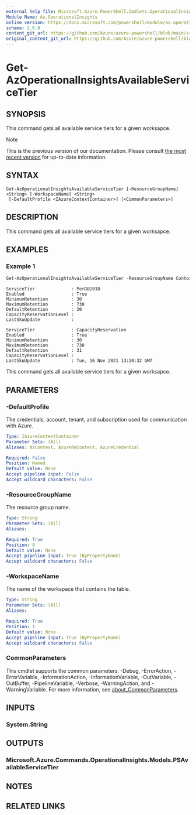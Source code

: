```yaml
---
external help file: Microsoft.Azure.PowerShell.Cmdlets.OperationalInsights.dll-Help.xml
Module Name: Az.OperationalInsights
online version: https://docs.microsoft.com/powershell/module/az.operationalinsights/get-AzOperationalInsightsAvailableServiceTier
schema: 2.0.0
content_git_url: https://github.com/Azure/azure-powershell/blob/main/src/OperationalInsights/OperationalInsights/help/Get-AzOperationalInsightsAvailableServiceTier.md
original_content_git_url: https://github.com/Azure/azure-powershell/blob/main/src/OperationalInsights/OperationalInsights/help/Get-AzOperationalInsightsAvailableServiceTier.md
---
```


# Get-AzOperationalInsightsAvailableServiceTier

## SYNOPSIS
This command gets all available service tiers for a given worksapce.

> [!NOTE]
>This is the previous version of our documentation. Please consult [the most recent version](/powershell/module/az.operationalinsights/get-azoperationalinsightsavailableservicetier) for up-to-date information.

## SYNTAX

```
Get-AzOperationalInsightsAvailableServiceTier [-ResourceGroupName] <String> [-WorkspaceName] <String>
 [-DefaultProfile <IAzureContextContainer>] [<CommonParameters>]
```

## DESCRIPTION
This command gets all available service tiers for a given worksapce.

## EXAMPLES

### Example 1
```powershell
Get-AzOperationalInsightsAvailableServiceTier -ResourceGroupName ContosoResourceGroup -WorkspaceName MyWorkspace
```

```output
ServiceTier              : PerGB2018
Enabled                  : True
MinimumRetention         : 30
MaximumRetention         : 730
DefaultRetention         : 30
CapacityReservationLevel :
LastSkuUpdate            :

ServiceTier              : CapacityReservation
Enabled                  : True
MinimumRetention         : 30
MaximumRetention         : 730
DefaultRetention         : 31
CapacityReservationLevel :
LastSkuUpdate            : Tue, 16 Nov 2021 13:20:32 GMT
```

This command gets all available service tiers for a given worksapce.

## PARAMETERS

### -DefaultProfile
The credentials, account, tenant, and subscription used for communication with Azure.

```yaml
Type: IAzureContextContainer
Parameter Sets: (All)
Aliases: AzContext, AzureRmContext, AzureCredential

Required: False
Position: Named
Default value: None
Accept pipeline input: False
Accept wildcard characters: False
```

### -ResourceGroupName
The resource group name.

```yaml
Type: String
Parameter Sets: (All)
Aliases:

Required: True
Position: 0
Default value: None
Accept pipeline input: True (ByPropertyName)
Accept wildcard characters: False
```

### -WorkspaceName
The name of the workspace that contains the table.

```yaml
Type: String
Parameter Sets: (All)
Aliases:

Required: True
Position: 1
Default value: None
Accept pipeline input: True (ByPropertyName)
Accept wildcard characters: False
```

### CommonParameters
This cmdlet supports the common parameters: -Debug, -ErrorAction, -ErrorVariable, -InformationAction, -InformationVariable, -OutVariable, -OutBuffer, -PipelineVariable, -Verbose, -WarningAction, and -WarningVariable. For more information, see [about_CommonParameters](http://go.microsoft.com/fwlink/?LinkID=113216).

## INPUTS

### System.String

## OUTPUTS

### Microsoft.Azure.Commands.OperationalInsights.Models.PSAvailableServiceTier

## NOTES

## RELATED LINKS
